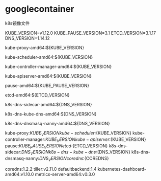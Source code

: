 # googlecontainer
k8s镜像文件




KUBE_VERSION=v1.12.0
KUBE_PAUSE_VERSION=3.1
ETCD_VERSION=3.1.17
DNS_VERSION=1.14.12


kube-proxy-amd64:${KUBE_VERSION}

kube-scheduler-amd64:${KUBE_VERSION}

kube-controller-manager-amd64:${KUBE_VERSION}

kube-apiserver-amd64:${KUBE_VERSION}

pause-amd64:${KUBE_PAUSE_VERSION}

etcd-amd64:${ETCD_VERSION}

k8s-dns-sidecar-amd64:${DNS_VERSION}

k8s-dns-kube-dns-amd64:${DNS_VERSION}

k8s-dns-dnsmasq-nanny-amd64:${DNS_VERSION}

kube-proxy:${KUBE_VERSION} 
kube-scheduler:${KUBE_VERSION} 
kube-controller-manager:${KUBE_VERSION} 
kube-apiserver:${KUBE_VERSION} 
pause:${KUBE_PAUSE_VERSION} 
etcd:${ETCD_VERSION} 
k8s-dns-sidecar:${DNS_VERSION} 
k8s-dns-kube-dns:${DNS_VERSION} 
k8s-dns-dnsmasq-nanny:${DNS_VERSION}
coredns:${COREDNS}

coredns:1.2.2
tiller:v2.11.0
defaultbackend:1.4
kubernetes-dashboard-amd64:v1.10.0
metrics-server-amd64:v0.3.0